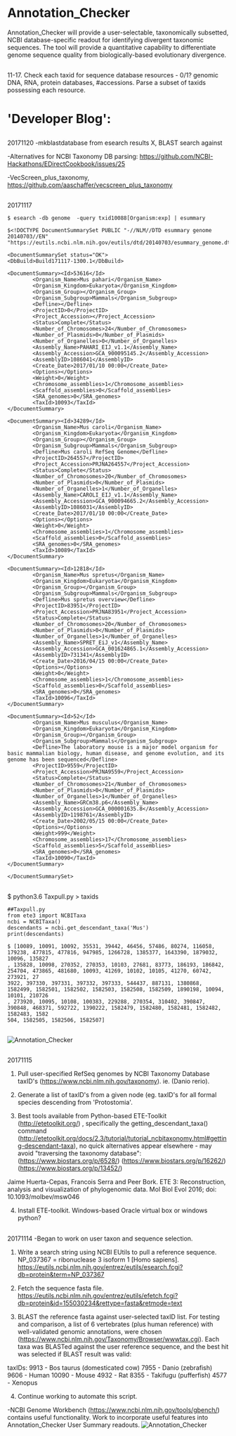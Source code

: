 # Annotation_Checker
Annotation_Checker will provide a user-selectable, taxonomically subsetted, NCBI database-specific readout for identifying divergent taxonomic sequences. The tool will provide a quantitative capability to differentiate genome sequence quality from biologically-based evolutionary divergence.       
##
11-17. Check each taxid for sequence database resources - 0/1? genomic DNA, RNA, protein databases, #accessions. Parse a subset of taxids possessing each resource.
##
# 'Developer Blog':
##
20171120
-mkblastdatabase from esearch results <AssemblyID>X<AssemblyID>, BLAST search against 

-Alternatives for NCBI Taxonomy DB parsing: https://github.com/NCBI-Hackathons/EDirectCookbook/issues/25

-VecScreen_plus_taxonomy, https://github.com/aaschaffer/vecscreen_plus_taxonomy
##
20171117
```
$ esearch -db genome  -query txid10088[Organism:exp] | esummary

$<!DOCTYPE DocumentSummarySet PUBLIC "-//NLM//DTD esummary genome 20140703//EN" "https://eutils.ncbi.nlm.nih.gov/eutils/dtd/20140703/esummary_genome.dtd">

<DocumentSummarySet status="OK">
<DbBuild>Build171117-1300.1</DbBuild>

<DocumentSummary><Id>53616</Id>
        <Organism_Name>Mus pahari</Organism_Name>
        <Organism_Kingdom>Eukaryota</Organism_Kingdom>
        <Organism_Group></Organism_Group>
        <Organism_Subgroup>Mammals</Organism_Subgroup>
        <Defline></Defline>
        <ProjectID>0</ProjectID>
        <Project_Accession></Project_Accession>
        <Status>Complete</Status>
        <Number_of_Chromosomes>24</Number_of_Chromosomes>
        <Number_of_Plasmids>0</Number_of_Plasmids>
        <Number_of_Organelles>0</Number_of_Organelles>
        <Assembly_Name>PAHARI_EIJ_v1.1</Assembly_Name>
        <Assembly_Accession>GCA_900095145.2</Assembly_Accession>
        <AssemblyID>1086041</AssemblyID>
        <Create_Date>2017/01/10 00:00</Create_Date>
        <Options></Options>
        <Weight>0</Weight>
        <Chromosome_assemblies>1</Chromosome_assemblies>
        <Scaffold_assemblies>0</Scaffold_assemblies>
        <SRA_genomes>0</SRA_genomes>
        <TaxId>10093</TaxId>
</DocumentSummary>

<DocumentSummary><Id>34289</Id>
        <Organism_Name>Mus caroli</Organism_Name>
        <Organism_Kingdom>Eukaryota</Organism_Kingdom>
        <Organism_Group></Organism_Group>
        <Organism_Subgroup>Mammals</Organism_Subgroup>
        <Defline>Mus caroli RefSeq Genome</Defline>
        <ProjectID>264557</ProjectID>
        <Project_Accession>PRJNA264557</Project_Accession>
        <Status>Complete</Status>
        <Number_of_Chromosomes>20</Number_of_Chromosomes>
        <Number_of_Plasmids>0</Number_of_Plasmids>
        <Number_of_Organelles>1</Number_of_Organelles>
        <Assembly_Name>CAROLI_EIJ_v1.1</Assembly_Name>
        <Assembly_Accession>GCA_900094665.2</Assembly_Accession>
        <AssemblyID>1086031</AssemblyID>
        <Create_Date>2017/01/10 00:00</Create_Date>
        <Options></Options>
        <Weight>0</Weight>
        <Chromosome_assemblies>1</Chromosome_assemblies>
        <Scaffold_assemblies>0</Scaffold_assemblies>
        <SRA_genomes>0</SRA_genomes>
        <TaxId>10089</TaxId>
</DocumentSummary>

<DocumentSummary><Id>12818</Id>
        <Organism_Name>Mus spretus</Organism_Name>
        <Organism_Kingdom>Eukaryota</Organism_Kingdom>
        <Organism_Group></Organism_Group>
        <Organism_Subgroup>Mammals</Organism_Subgroup>
        <Defline>Mus spretus overview</Defline>
        <ProjectID>83951</ProjectID>
        <Project_Accession>PRJNA83951</Project_Accession>
        <Status>Complete</Status>
        <Number_of_Chromosomes>20</Number_of_Chromosomes>
        <Number_of_Plasmids>0</Number_of_Plasmids>
        <Number_of_Organelles>1</Number_of_Organelles>
        <Assembly_Name>SPRET_EiJ_v1</Assembly_Name>
        <Assembly_Accession>GCA_001624865.1</Assembly_Accession>
        <AssemblyID>731341</AssemblyID>
        <Create_Date>2016/04/15 00:00</Create_Date>
        <Options></Options>
        <Weight>0</Weight>
        <Chromosome_assemblies>1</Chromosome_assemblies>
        <Scaffold_assemblies>0</Scaffold_assemblies>
        <SRA_genomes>0</SRA_genomes>
        <TaxId>10096</TaxId>
</DocumentSummary>

<DocumentSummary><Id>52</Id>
        <Organism_Name>Mus musculus</Organism_Name>
        <Organism_Kingdom>Eukaryota</Organism_Kingdom>
        <Organism_Group></Organism_Group>
        <Organism_Subgroup>Mammals</Organism_Subgroup>
        <Defline>The laboratory mouse is a major model organism for basic mammalian biology, human disease, and genome evolution, and its genome has been sequenced</Defline>
        <ProjectID>9559</ProjectID>
        <Project_Accession>PRJNA9559</Project_Accession>
        <Status>Complete</Status>
        <Number_of_Chromosomes>21</Number_of_Chromosomes>
        <Number_of_Plasmids>0</Number_of_Plasmids>
        <Number_of_Organelles>1</Number_of_Organelles>
        <Assembly_Name>GRCm38.p6</Assembly_Name>
        <Assembly_Accession>GCA_000001635.8</Assembly_Accession>
        <AssemblyID>1198761</AssemblyID>
        <Create_Date>2002/05/15 00:00</Create_Date>
        <Options></Options>
        <Weight>999</Weight>
        <Chromosome_assemblies>17</Chromosome_assemblies>
        <Scaffold_assemblies>5</Scaffold_assemblies>
        <SRA_genomes>0</SRA_genomes>
        <TaxId>10090</TaxId>
</DocumentSummary>

</DocumentSummarySet>
```

##
$ python3.6 Taxpull.py > taxids
```    
##Taxpull.py
from ete3 import NCBITaxa
ncbi = NCBITaxa()
descendants = ncbi.get_descendant_taxa('Mus')
print(descendants)    

$ [10089, 10091, 10092, 35531, 39442, 46456, 57486, 80274, 116058, 179238, 477815, 477816, 947985, 1266728, 1385377, 1643390, 1879032, 10096, 135827
, 135828, 10098, 270352, 270353, 10103, 27681, 83773, 186193, 186842, 254704, 473865, 481680, 10093, 41269, 10102, 10105, 41270, 60742, 273921, 27
3922, 397330, 397331, 397332, 397333, 544437, 887131, 1380868, 1582499, 1582501, 1582502, 1582503, 1582508, 1582509, 1890198, 10094, 10101, 210726
, 273920, 10095, 10108, 100383, 229288, 270354, 310402, 390847, 390848, 468371, 592722, 1390222, 1582479, 1582480, 1582481, 1582482, 1582483, 1582
504, 1582505, 1582506, 1582507]
```

##
![Annotation_Checker](https://raw.githubusercontent.com/NCBI-Hackathons/Annotation_Checker/master/Images/Annotation_Checker.png?sanitize=true)
##
20171115
1. Pull user-specified RefSeq genomes by NCBI Taxonomy Database taxID's (https://www.ncbi.nlm.nih.gov/taxonomy). ie. (Danio rerio).


2. Generate a list of taxID's from a given node (eg. taxID's for all formal species descending from 'Protostomia'.


3. Best tools available from Python-based ETE-Toolkit (http://etetoolkit.org/) , specifically the getting_descendant_taxa() command (http://etetoolkit.org/docs/2.3/tutorial/tutorial_ncbitaxonomy.html#getting-descendant-taxa), no quick alternatives appear elsewhere - may avoid "traversing the taxonomy database":
(https://www.biostars.org/p/6528/)
(https://www.biostars.org/p/16262/)
(https://www.biostars.org/p/13452/)

Jaime Huerta-Cepas, Francois Serra and Peer Bork. ETE 3: Reconstruction, analysis and visualization of phylogenomic data. Mol Biol Evol 2016; doi: 10.1093/molbev/msw046

4. Install ETE-toolkit.  Windows-based Oracle virtual box or windows python?

##
20171114
-Began to work on user taxon and sequence selection.
  1. Write a search string using NCBI EUtils to pull a reference sequence. NP_037367 = ribonuclease 3 isoform 1 [Homo sapiens].
  https://eutils.ncbi.nlm.nih.gov/entrez/eutils/esearch.fcgi?db=protein&term=NP_037367
  
  2. Fetch the sequence fasta file.
  https://eutils.ncbi.nlm.nih.gov/entrez/eutils/efetch.fcgi?db=protein&id=155030234&rettype=fasta&retmode=text
  
  3. BLAST the reference fasta against user-selected taxID list. For testing and comparison, a list of 6 vertebrates (plus human reference) with well-validated genomic annotations, were chosen (https://www.ncbi.nlm.nih.gov/Taxonomy/Browser/wwwtax.cgi). Each taxa was BLASTed against the user reference sequence, and the best hit was selected if BLAST result was valid:

taxIDs: 
9913 - Bos taurus (domesticated cow)
7955 - Danio (zebrafish)
9606 - Human
10090 - Mouse
4932 - Rat
8355 - Takifugu (pufferfish)
4577 - Xenopus

  4. Continue working to automate this script. 

-NCBI Genome Workbench (https://www.ncbi.nlm.nih.gov/tools/gbench/) contains useful functionality.  Work to incorporate useful features into Annotation_Checker User Summary readouts.
![Annotation_Checker](https://raw.githubusercontent.com/NCBI-Hackathons/Annotation_Checker/master/Images/Verts_Tree.png?sanitize=true)
